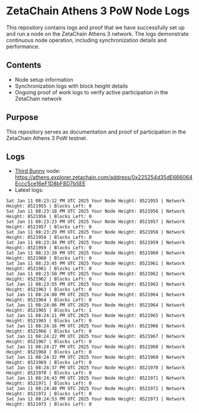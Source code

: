 # ZetaChain Athens 3 PoW Node Logs
This repository contains logs and proof that we have successfully set up and run a node on the ZetaChain Athens 3 network. The logs demonstrate continuous node operation, including synchronization details and performance.

## Contents
- Node setup information
- Synchronization logs with block height details
- Ongoing proof of work logs to verify active participation in the ZetaChain network

## Purpose
This repository serves as documentation and proof of participation in the ZetaChain Athens 3 PoW testnet.

## Logs

- [Third Bunny](https://thirdbunny.xyz/) node: https://athens.explorer.zetachain.com/address/0x225254d35dE666064Eccc5ce16eF1D8bF8D7b5EE
- Latest logs:
```
Sat Jan 11 08:23:12 PM UTC 2025 Your Node Height: 8521955 | Network Height: 8521955 | Blocks Left: 0
Sat Jan 11 08:23:18 PM UTC 2025 Your Node Height: 8521956 | Network Height: 8521956 | Blocks Left: 0
Sat Jan 11 08:23:23 PM UTC 2025 Your Node Height: 8521957 | Network Height: 8521957 | Blocks Left: 0
Sat Jan 11 08:23:29 PM UTC 2025 Your Node Height: 8521958 | Network Height: 8521958 | Blocks Left: 0
Sat Jan 11 08:23:34 PM UTC 2025 Your Node Height: 8521959 | Network Height: 8521959 | Blocks Left: 0
Sat Jan 11 08:23:39 PM UTC 2025 Your Node Height: 8521960 | Network Height: 8521960 | Blocks Left: 0
Sat Jan 11 08:23:45 PM UTC 2025 Your Node Height: 8521961 | Network Height: 8521961 | Blocks Left: 0
Sat Jan 11 08:23:50 PM UTC 2025 Your Node Height: 8521962 | Network Height: 8521962 | Blocks Left: 0
Sat Jan 11 08:23:55 PM UTC 2025 Your Node Height: 8521963 | Network Height: 8521963 | Blocks Left: 0
Sat Jan 11 08:24:00 PM UTC 2025 Your Node Height: 8521964 | Network Height: 8521964 | Blocks Left: 0
Sat Jan 11 08:24:06 PM UTC 2025 Your Node Height: 8521964 | Network Height: 8521965 | Blocks Left: 1
Sat Jan 11 08:24:11 PM UTC 2025 Your Node Height: 8521965 | Network Height: 8521965 | Blocks Left: 0
Sat Jan 11 08:24:16 PM UTC 2025 Your Node Height: 8521966 | Network Height: 8521966 | Blocks Left: 0
Sat Jan 11 08:24:22 PM UTC 2025 Your Node Height: 8521967 | Network Height: 8521967 | Blocks Left: 0
Sat Jan 11 08:24:27 PM UTC 2025 Your Node Height: 8521968 | Network Height: 8521968 | Blocks Left: 0
Sat Jan 11 08:24:32 PM UTC 2025 Your Node Height: 8521969 | Network Height: 8521969 | Blocks Left: 0
Sat Jan 11 08:24:37 PM UTC 2025 Your Node Height: 8521970 | Network Height: 8521970 | Blocks Left: 0
Sat Jan 11 08:24:43 PM UTC 2025 Your Node Height: 8521971 | Network Height: 8521971 | Blocks Left: 0
Sat Jan 11 08:24:48 PM UTC 2025 Your Node Height: 8521972 | Network Height: 8521972 | Blocks Left: 0
Sat Jan 11 08:24:53 PM UTC 2025 Your Node Height: 8521973 | Network Height: 8521973 | Blocks Left: 0
```

